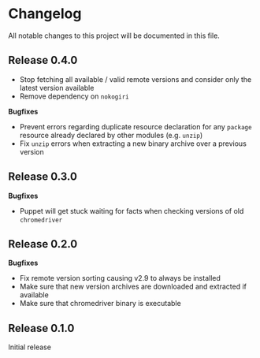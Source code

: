 # Changelog

All notable changes to this project will be documented in this file.

## Release 0.4.0

 - Stop fetching all available / valid remote versions and consider only the
   latest version available
 - Remove dependency on `nokogiri`

**Bugfixes**

 - Prevent errors regarding duplicate resource declaration for any `package`
   resource already declared by other modules (e.g. `unzip`)
 - Fix `unzip` errors when extracting a new binary archive over a previous
   version

## Release 0.3.0

**Bugfixes**

 - Puppet will get stuck waiting for facts when checking versions of old
   `chromedriver`

## Release 0.2.0

**Bugfixes**

 - Fix remote version sorting causing v2.9 to always be installed
 - Make sure that new version archives are downloaded and extracted if available
 - Make sure that chromedriver binary is executable

## Release 0.1.0

Initial release
